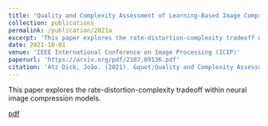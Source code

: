 ```yaml
---
title: "Quality and Complexity Assessment of Learning-Based Image Compression Solutions"
collection: publications
permalink: /publication/2021a
excerpt: 'This paper explores the rate-distortion-complexity tradeoff within neural image compression models.'
date: 2021-10-01
venue: 'IEEE International Conference on Image Processing (ICIP)'
paperurl: 'https://arxiv.org/pdf/2107.09136.pdf'
citation: 'Atz Dick, João. (2021). &quot;Quality and Complexity Assessment of Learning-Based Image Compression Solutions.&quot; <i>ICIP</i>. 1(1).'
---
```

This paper explores the rate-distortion-complexity tradeoff within neural image compression models.

[pdf](https://arxiv.org/pdf/2107.09136.pdf)
